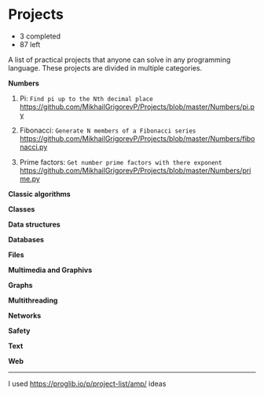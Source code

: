 # Projects

- 3 completed
- 87 left

A list of practical projects that anyone can solve in any programming language. These projects are divided in multiple categories.

**Numbers**

1. Pi: `Find pi up to the Nth decimal place`
https://github.com/MikhailGrigorevP/Projects/blob/master/Numbers/pi.py

2. Fibonacci: `Generate N members of a Fibonacci series`
https://github.com/MikhailGrigorevP/Projects/blob/master/Numbers/fibonacci.py

3. Prime factors: `Get number prime factors with there exponent`
https://github.com/MikhailGrigorevP/Projects/blob/master/Numbers/prime.py

**Classic algorithms**

**Classes**

**Data structures**

**Databases**

**Files**

**Multimedia and Graphivs**

**Graphs**

**Multithreading**

**Networks**

**Safety**

**Text**

**Web**

---

I used https://proglib.io/p/project-list/amp/ ideas

